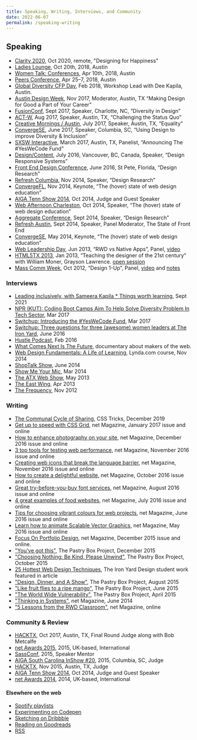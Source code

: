 ```yaml
---
title: Speaking, Writing, Interviews, and Community
date: 2022-06-07
permalink: /speaking-writing
---
```



## Speaking

* [Clarity 2020](https://youtu.be/hcqed7cIhj4), Oct 2020, remote, "Designing for Happiness"
* [Ladies Lounge](https://generalassemb.ly/education/ladies-lounge-kickass-women-slaying-the-creative-world), Oct 20th, 2018, Austin
* [Women Talk: Conferences](https://www.eventbrite.com/e/women-talk-conferences-austin-tickets-44351675054), Apr 10th, 2018, Austin
* [Peers Conference](https://www.peersconf.com/), Apr 25–7, 2018, Austin
* [Global Diversity CFP Day](https://www.eventbrite.com/e/global-diversity-cfp-day-tickets-42210751494#), Feb 2018, Workshop Lead with Dee Kapila, Austin.
* [Austin Design Week](https://austindesignweek.org/schedule/making-design-for-good-a-part-of-your-career), Nov 2017, Moderator, Austin, TX “Making Design for Good a Part of Your Career”
* [FusionConf](https://fusionconf.io/), Sept 2017, Speaker, Charlotte, NC, “Diversity in Design”
* [ACT-W](https://austin.act-w.org), Aug 2017, Speaker, Austin, TX, “Challenging the Status Quo”
* [Creative Mornings / Austin](https://creativemornings.com/talks/sam-kapila/), July 2017, Speaker, Austin, TX, “Equality”
* [ConvergeSE](https://austin.act-w.org), June 2017, Speaker, Columbia, SC, “Using Design to improve Diversity & Inclusion”
* [SXSW Interactive](https://opportunityhub.co/2017hbcusxsw/), March 2017, Austin, TX, Panelist, “Announcing The #YesWeCode Fund”
* [Design/Content](https://www.designcontentconf.com/), July 2016, Vancouver, BC, Canada, Speaker, “Design Responsive Systems”
* [Front End Design Conference](https://www.frontenddesignconference.com/), June 2016, St Pete, Florida, “Design Research”
* [Refresh Columbia](https://www.eventbrite.com/e/refresh-columbia-november-2014-registration-14328658403), Nov 2014, Speaker, “Design Research”
* [ConvergeFL](https://www.convergefl.com), Nov 2014, Keynote, “The (hover) state of web design education”
* [AIGA Tenn Show 2014](https://www.tennshow2014.com), Oct 2014, Judge and Guest Speaker
* [Web Afternoon Charleston](https://charleston.webafternoon.com/), Oct 2014, Speaker, “The (hover) state of web design education”
* [Aggregate Conference](https://charleston.webafternoon.com/), Sept 2014, Speaker, “Design Research”
* [Refresh Austin](https://www.facebook.com/events/284326435089364/?ref_dashboard_filter=past), Sept 2014, Speaker, Panel Moderator, The State of Front End
* [ConvergeSE](https://www.convergese.com), May 2014, Keynote, “The (hover) state of web design education”
* [Web Leadership Day](#), Jun 2013, “RWD vs Native Apps”, Panel, [video](https://www.youtube.com/watch?v=G6vl5vLz3bo&list=PLxtytQtmHMVMBfEPV71DOW9HMiYqInTF_)
* [HTML5TX 2013](https://html5tx.com/pages/speakers), Jan 2013, “Teaching the designer of the 21st century” with William Moner, Grayson Lawrence. [open session](https://eventifier.co/event/html5tx/samkap)
* [Mass Comm Week](https://www.txstatemcweek.com), Oct 2012, “Design 1-Up”, Panel, [video](https://www.ustream.tv/recorded/26581450) and [notes](https://www.samkapila.com/sharing/mcweek)

### Interviews

* [Leading inclusively, with Sameera Kapila * Things worth learning](https://youtu.be/eiV6_3pZFc0), Sept 2021
* [NPR (KUT): Coding Boot Camps Aim To Help Solve Diversity Problem In Tech Sector](https://kut.org/post/coding-boot-camps-aim-help-solve-diversity-problem-tech-sector), Mar 2017
* [Switchup: Introducing the #YesWeCode Fund](https://www.switchup.org/blog/introducing-the-yeswecode-fund), Mar 2017
* [Switchup: Three questions for three (awesome) women leaders at The Iron Yard](https://www.switchup.org/blog/three-questions-for-three-awesome-women-leaders-at-the-iron-yard), June 2016
* [Hustle Podcast](https://funsize.co/hustle), Feb 2016
* [What Comes Next Is The Future](https://www.futureisnext.com/), documentary about makers of the web.
* [Web Design Fundamentals: A Life of Learning](https://www.lynda.com/Web-Design-tutorials/Web-Design-Fundamentals/177837-2.html), Lynda.com course, Nov 2014
* [ShopTalk Show](https://www.shoptalkshow.com/episodes/121-sam-kapila/), June 2014
* [Show Me Your Mic](https://goodstuff.fm/smym/39), Mar 2014
* [The ATX Web Show](https://atxwebshow.com/2013/05/16/64-with-sam-kapila/), May 2013
* [The East Wing](https://5by5.tv/eastwing/52), Apr 2013
* [The Frequency](https://5by5.tv/frequency/27), Nov 2012

### Writing

* [The Communal Cycle of Sharing](https://css-tricks.com/the-communal-cycle-of-sharing/), CSS Tricks, December 2019
* [Get up to speed with CSS Grid](https://www.creativebloq.com/features/get-up-to-speed-with-css-grid), net Magazine, January 2017 issue and online
* [How to enhance photography on your site](https://www.creativebloq.com/features/how-to-enhance-photography-on-your-website), net Magazine, December 2016 issue and online
* [3 top tools for testing web performance](https://www.creativebloq.com/features/3-top-tools-for-testing-web-performance), net Magazine, November 2016 issue and online
* [Creating web icons that break the language barrier](https://www.creativebloq.com/features/creating-web-icons-that-break-the-language-barrier), net Magazine, November 2016 issue and online
* [How to create a delightful website](https://www.creativebloq.com/inspiration/how-to-create-a-delightful-website), net Magazine, October 2016 issue and online
* [Great try-before-you-buy font services](https://www.creativebloq.com/features/4-great-try-before-you-buy-font-services), net Magazine, August 2016 issue and online
* [4 great examples of food websites](https://www.creativebloq.com/web-design/4-great-examples-food-websites-71621257), net Magazine, July 2016 issue and online
* [Tips for choosing vibrant colours for web projects](https://www.creativebloq.com/web-design/tips-choosing-vibrant-colours-web-projects-61620832), net Magazine, June 2016 issue and online
* [Learn how to animate Scalable Vector Graphics](https://www.creativebloq.com/web-design/learn-how-animate-scalable-vector-graphics-51620196), net Magazine, May 2016 issue and online
* [Focus On Portfolio Design](https://www.creativebloq.com/portfolios/how-make-cohesive-online-design-portfolio-111517909), net Magazine, December 2015 issue and online.
* ["You've got this"](https://the-pastry-box-project.net/sameera-kapila/2015-december-10), The Pastry Box Project, December 2015
* ["Choosing Nothing: Be Kind, Please Unwind"](https://the-pastry-box-project.net/sameera-kapila/2015-october-7), The Pastry Box Project, October 2015
* [25 Hottest Web Design Techniques](https://www.creativebloq.com/netmag/25-hottest-web-design-techniques-81516153), The Iron Yard Design student work featured in article
* ["Design, Dinner, and A Show"](https://the-pastry-box-project.net/sameera-kapila/2015-august-14), The Pastry Box Project, August 2015
* ["Like fruit flies to a ripe mango"](https://the-pastry-box-project.net/sameera-kapila/2015-june-11), The Pastry Box Project, June 2015
* ["The World Wide Vulnerability"](https://the-pastry-box-project.net/sameera-kapila/2015-april-15), The Pastry Box Project, April 2015
* ["Thinking in Systems"](https://www.creativebloq.com/netmag/why-you-should-think-web-building-part-larger-system-71412395), net Magazine, June 2014
* ["5 Lessons from the RWD Classroom"](https://www.creativebloq.com/netmag/5-lessons-responsive-web-design-classroom-7135527), net Magazine, online

### Community & Review

* [HACKTX](https://www.hacktx.com), Oct 2017, Austin, TX, Final Round Judge along with Bob Metcalfe
* [net Awards 2015](https://thenetawards.com), 2015, UK-based, International
* [SassConf](https://www.sassconf.com), 2015, Speaker Mentor
* [AIGA South Carolina InShow #20](https://southcarolina.aiga.org/meet-the-inshow-20-judges/), 2015, Columbia, SC, Judge
* [HACKTX](https://www.hacktx.com), Nov 2015, Austin, TX, Judge
* [AIGA Tenn Show 2014](https://www.tennshow2014.com), Oct 2014, Judge and Guest Speaker
* [net Awards 2014](https://thenetawards.com), 2014, UK-based, International

#### Elsewhere on the web
* [Spotify playlists](https://open.spotify.com/user/hamtequila)
* [Experimenting on Codepen](https://codepen.io/samkap)
* [Sketching on Dribbble](https://www.dribbble.com/samkap)
* [Reading on Goodreads](https://www.goodreads.com/samkap)
* [RSS](https://samkapila.com/feed.xml)

